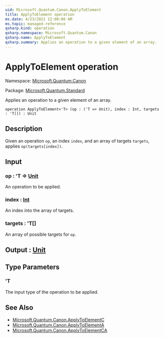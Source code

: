 ```yaml
---
uid: Microsoft.Quantum.Canon.ApplyToElement
title: ApplyToElement operation
ms.date: 4/23/2021 12:00:00 AM
ms.topic: managed-reference
qsharp.kind: operation
qsharp.namespace: Microsoft.Quantum.Canon
qsharp.name: ApplyToElement
qsharp.summary: Applies an operation to a given element of an array.
---
```


# ApplyToElement operation

Namespace: [Microsoft.Quantum.Canon](xref:Microsoft.Quantum.Canon)

Package: [Microsoft.Quantum.Standard](https://nuget.org/packages/Microsoft.Quantum.Standard)


Applies an operation to a given element of an array.

```qsharp
operation ApplyToElement<'T> (op : ('T => Unit), index : Int, targets : 'T[]) : Unit
```


## Description

Given an operation `op`, an index `index`, and an array of targets `targets`,applies `op(targets[index])`.

## Input

### op : 'T => [Unit](xref:microsoft.quantum.qsharp.valueliterals#unit-literal) 

An operation to be applied.


### index : [Int](xref:microsoft.quantum.qsharp.valueliterals#int-literals)

An index into the array of targets.


### targets : 'T[]

An array of possible targets for `op`.



## Output : [Unit](xref:microsoft.quantum.qsharp.valueliterals#unit-literal)



## Type Parameters

### 'T

The input type of the operation to be applied.

## See Also

- [Microsoft.Quantum.Canon.ApplyToElementC](xref:Microsoft.Quantum.Canon.ApplyToElementC)
- [Microsoft.Quantum.Canon.ApplyToElementA](xref:Microsoft.Quantum.Canon.ApplyToElementA)
- [Microsoft.Quantum.Canon.ApplyToElementCA](xref:Microsoft.Quantum.Canon.ApplyToElementCA)